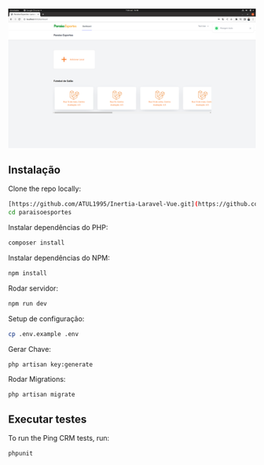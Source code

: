 ![Texto Alternativo](./dashboard.png)


## Instalação

Clone the repo locally:

```sh
[https://github.com/ATUL1995/Inertia-Laravel-Vue.git](https://github.com/soualexandre/paraisoesportes.git)
cd paraisoesportes
```

Instalar dependências do PHP:

```sh
composer install
```

Instalar dependências do NPM:

```sh
npm install
```

Rodar servidor:

```sh
npm run dev
```

Setup de configuração:

```sh
cp .env.example .env
```

Gerar Chave:

```sh
php artisan key:generate
```

Rodar Migrations:

```sh
php artisan migrate
```

## Executar testes

To run the Ping CRM tests, run:

```
phpunit
```
